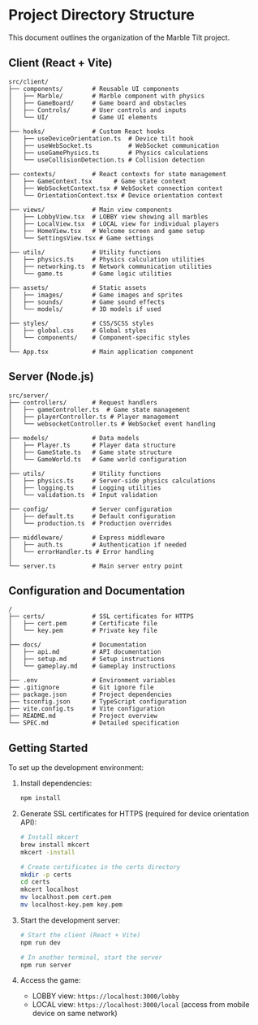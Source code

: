 # Project Directory Structure

This document outlines the organization of the Marble Tilt project.

## Client (React + Vite)

```
src/client/
├── components/        # Reusable UI components
│   ├── Marble/        # Marble component with physics
│   ├── GameBoard/     # Game board and obstacles
│   ├── Controls/      # User controls and inputs
│   └── UI/            # Game UI elements
│
├── hooks/             # Custom React hooks
│   ├── useDeviceOrientation.ts  # Device tilt hook
│   ├── useWebSocket.ts          # WebSocket communication
│   ├── useGamePhysics.ts        # Physics calculations
│   └── useCollisionDetection.ts # Collision detection
│
├── contexts/          # React contexts for state management
│   ├── GameContext.tsx      # Game state context
│   ├── WebSocketContext.tsx # WebSocket connection context
│   └── OrientationContext.tsx # Device orientation context
│
├── views/             # Main view components
│   ├── LobbyView.tsx  # LOBBY view showing all marbles
│   ├── LocalView.tsx  # LOCAL view for individual players
│   ├── HomeView.tsx   # Welcome screen and game setup
│   └── SettingsView.tsx # Game settings
│
├── utils/             # Utility functions
│   ├── physics.ts     # Physics calculation utilities
│   ├── networking.ts  # Network communication utilities
│   └── game.ts        # Game logic utilities
│
├── assets/            # Static assets
│   ├── images/        # Game images and sprites
│   ├── sounds/        # Game sound effects
│   └── models/        # 3D models if used
│
├── styles/            # CSS/SCSS styles
│   ├── global.css     # Global styles
│   └── components/    # Component-specific styles
│
└── App.tsx            # Main application component
```

## Server (Node.js)

```
src/server/
├── controllers/       # Request handlers
│   ├── gameController.ts  # Game state management
│   ├── playerController.ts # Player management
│   └── websocketController.ts # WebSocket event handling
│
├── models/            # Data models
│   ├── Player.ts      # Player data structure
│   ├── GameState.ts   # Game state structure
│   └── GameWorld.ts   # Game world configuration
│
├── utils/             # Utility functions
│   ├── physics.ts     # Server-side physics calculations
│   ├── logging.ts     # Logging utilities
│   └── validation.ts  # Input validation
│
├── config/            # Server configuration
│   ├── default.ts     # Default configuration
│   └── production.ts  # Production overrides
│
├── middleware/        # Express middleware
│   ├── auth.ts        # Authentication if needed
│   └── errorHandler.ts # Error handling
│
└── server.ts          # Main server entry point
```

## Configuration and Documentation

```
/
├── certs/             # SSL certificates for HTTPS
│   ├── cert.pem       # Certificate file
│   └── key.pem        # Private key file
│
├── docs/              # Documentation
│   ├── api.md         # API documentation
│   ├── setup.md       # Setup instructions
│   └── gameplay.md    # Gameplay instructions
│
├── .env               # Environment variables
├── .gitignore         # Git ignore file
├── package.json       # Project dependencies
├── tsconfig.json      # TypeScript configuration
├── vite.config.ts     # Vite configuration
├── README.md          # Project overview
└── SPEC.md            # Detailed specification
```

## Getting Started

To set up the development environment:

1. Install dependencies:
   ```bash
   npm install
   ```

2. Generate SSL certificates for HTTPS (required for device orientation API):
   ```bash
   # Install mkcert
   brew install mkcert
   mkcert -install
   
   # Create certificates in the certs directory
   mkdir -p certs
   cd certs
   mkcert localhost
   mv localhost.pem cert.pem
   mv localhost-key.pem key.pem
   ```

3. Start the development server:
   ```bash
   # Start the client (React + Vite)
   npm run dev
   
   # In another terminal, start the server
   npm run server
   ```

4. Access the game:
   - LOBBY view: `https://localhost:3000/lobby`
   - LOCAL view: `https://localhost:3000/local` (access from mobile device on same network)
